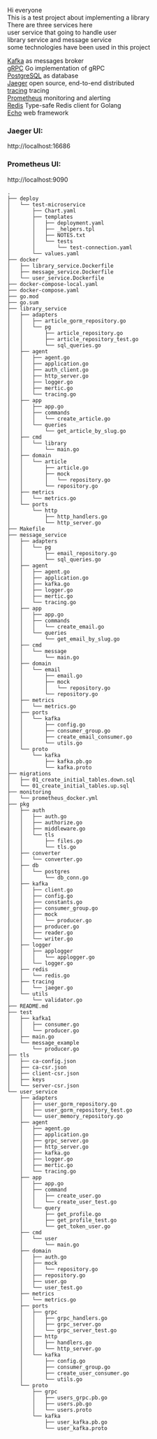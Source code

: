 Hi everyone<br/> 
This is a test project about implementing a library <br/>
There are three services here <br/>
user service that going to handle user<br/> 
library service and message service <br/>
some technologies have been used in this project<br/>

[Kafka](https://github.com/segmentio/kafka-go) as messages broker<br/>
[gRPC](https://github.com/grpc/grpc-go) Go implementation of gRPC<br/>
[PostgreSQL](https://github.com/jackc/pgx) as database<br/>
[Jaeger](https://www.jaegertracing.io/) open source, end-to-end distributed <br/>
[tracing](https://opentracing.io/) tracing<br/>
[Prometheus](https://prometheus.io/) monitoring and alerting<br/>
[Redis](https://github.com/go-redis/redis) Type-safe Redis client for Golang<br/>
[Echo](https://github.com/labstack/echo) web framework<br/>


### Jaeger UI:

http://localhost:16686

### Prometheus UI:

http://localhost:9090


```text
.
├── deploy
│   └── test-microservice
│       ├── Chart.yaml
│       ├── templates
│       │   ├── deployment.yaml
│       │   ├── _helpers.tpl
│       │   ├── NOTES.txt
│       │   └── tests
│       │       └── test-connection.yaml
│       └── values.yaml
├── docker
│   ├── library_service.Dockerfile
│   ├── message_service.Dockerfile
│   └── user_service.Dockerfile
├── docker-compose-local.yaml
├── docker-compose.yaml
├── go.mod
├── go.sum
├── library_service
│   ├── adapters
│   │   ├── article_gorm_repository.go
│   │   └── pg
│   │       ├── article_repository.go
│   │       ├── article_repository_test.go
│   │       └── sql_queries.go
│   ├── agent
│   │   ├── agent.go
│   │   ├── application.go
│   │   ├── auth_client.go
│   │   ├── http_server.go
│   │   ├── logger.go
│   │   ├── mertic.go
│   │   └── tracing.go
│   ├── app
│   │   ├── app.go
│   │   ├── commands
│   │   │   └── create_article.go
│   │   └── queries
│   │       └── get_article_by_slug.go
│   ├── cmd
│   │   └── library
│   │       └── main.go
│   ├── domain
│   │   └── article
│   │       ├── article.go
│   │       ├── mock
│   │       │   └── repository.go
│   │       └── repository.go
│   ├── metrics
│   │   └── metrics.go
│   └── ports
│       └── http
│           ├── http_handlers.go
│           └── http_server.go
├── Makefile
├── message_service
│   ├── adapters
│   │   └── pg
│   │       ├── email_repository.go
│   │       └── sql_queries.go
│   ├── agent
│   │   ├── agent.go
│   │   ├── application.go
│   │   ├── kafka.go
│   │   ├── logger.go
│   │   ├── mertic.go
│   │   └── tracing.go
│   ├── app
│   │   ├── app.go
│   │   ├── commands
│   │   │   └── create_email.go
│   │   └── queries
│   │       └── get_email_by_slug.go
│   ├── cmd
│   │   └── message
│   │       └── main.go
│   ├── domain
│   │   └── email
│   │       ├── email.go
│   │       ├── mock
│   │       │   └── repository.go
│   │       └── repository.go
│   ├── metrics
│   │   └── metrics.go
│   ├── ports
│   │   └── kafka
│   │       ├── config.go
│   │       ├── consumer_group.go
│   │       ├── create_email_consumer.go
│   │       └── utils.go
│   └── proto
│       └── kafka
│           ├── kafka.pb.go
│           └── kafka.proto
├── migrations
│   ├── 01_create_initial_tables.down.sql
│   └── 01_create_initial_tables.up.sql
├── monitoring
│   └── prometheus_docker.yml
├── pkg
│   ├── auth
│   │   ├── auth.go
│   │   ├── authorize.go
│   │   ├── middleware.go
│   │   └── tls
│   │       ├── files.go
│   │       └── tls.go
│   ├── converter
│   │   └── converter.go
│   ├── db
│   │   └── postgres
│   │       └── db_conn.go
│   ├── kafka
│   │   ├── client.go
│   │   ├── config.go
│   │   ├── constants.go
│   │   ├── consumer_group.go
│   │   ├── mock
│   │   │   └── producer.go
│   │   ├── producer.go
│   │   ├── reader.go
│   │   └── writer.go
│   ├── logger
│   │   ├── applogger
│   │   │   └── applogger.go
│   │   └── logger.go
│   ├── redis
│   │   └── redis.go
│   ├── tracing
│   │   └── jaeger.go
│   └── utils
│       └── validator.go
├── README.md
├── test
│   ├── kafka1
│   │   ├── consumer.go
│   │   └── producer.go
│   ├── main.go
│   └── message_example
│       └── producer.go
├── tls
│   ├── ca-config.json
│   ├── ca-csr.json
│   ├── client-csr.json
│   ├── keys
│   └── server-csr.json
└── user_service
    ├── adapters
    │   ├── user_gorm_repository.go
    │   ├── user_gorm_repository_test.go
    │   └── user_memory_repository.go
    ├── agent
    │   ├── agent.go
    │   ├── application.go
    │   ├── grpc_server.go
    │   ├── http_server.go
    │   ├── kafka.go
    │   ├── logger.go
    │   ├── mertic.go
    │   └── tracing.go
    ├── app
    │   ├── app.go
    │   ├── command
    │   │   ├── create_user.go
    │   │   └── create_user_test.go
    │   └── query
    │       ├── get_profile.go
    │       ├── get_profile_test.go
    │       └── get_token_user.go
    ├── cmd
    │   └── user
    │       └── main.go
    ├── domain
    │   ├── auth.go
    │   ├── mock
    │   │   └── repository.go
    │   ├── repository.go
    │   ├── user.go
    │   └── user_test.go
    ├── metrics
    │   └── metrics.go
    ├── ports
    │   ├── grpc
    │   │   ├── grpc_handlers.go
    │   │   ├── grpc_server.go
    │   │   └── grpc_server_test.go
    │   ├── http
    │   │   ├── handlers.go
    │   │   └── http_server.go
    │   └── kafka
    │       ├── config.go
    │       ├── consumer_group.go
    │       ├── create_user_consumer.go
    │       └── utils.go
    └── proto
        ├── grpc
        │   ├── users_grpc.pb.go
        │   ├── users.pb.go
        │   └── users.proto
        └── kafka
            ├── user_kafka.pb.go
            └── user_kafka.proto
```
